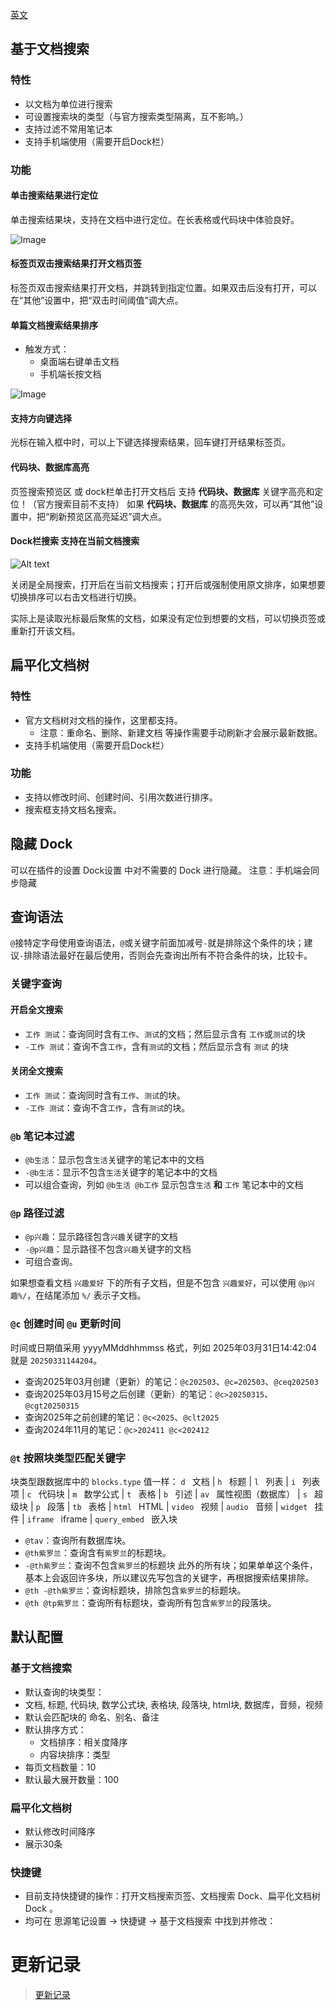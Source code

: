 [英文](README.md)


## 基于文档搜索
### 特性
* 以文档为单位进行搜索
* 可设置搜索块的类型（与官方搜索类型隔离，互不影响。）
* 支持过滤不常用笔记本
* 支持手机端使用（需要开启Dock栏）


### 功能

#### 单击搜索结果进行定位
单击搜索结果块，支持在文档中进行定位。在长表格或代码块中体验良好。

![Image](https://github.com/Misuzu2027/syplugin-document-search/blob/main/src/assets/imgs/click-result-positioning.gif?raw=true)

#### 标签页双击搜索结果打开文档页签
标签页双击搜索结果打开文档，并跳转到指定位置。如果双击后没有打开，可以在“其他”设置中，把“双击时间阈值”调大点。


#### 单篇文档搜索结果排序
* 触发方式：
  * 桌面端右键单击文档
  * 手机端长按文档

![Image](https://github.com/Misuzu2027/syplugin-document-search/blob/main/src/assets/imgs/sorting-menu.png?raw=true)


#### 支持方向键选择
光标在输入框中时，可以上下键选择搜索结果，回车键打开结果标签页。


#### 代码块、数据库高亮
页签搜索预览区 或 dock栏单击打开文档后 支持 **代码块、数据库** 关键字高亮和定位！（官方搜索目前不支持）
如果  **代码块、数据库** 的高亮失效，可以再“其他”设置中，把“刷新预览区高亮延迟”调大点。


#### Dock栏搜索 支持在当前文档搜索
![Alt text](https://github.com/Misuzu2027/syplugin-document-search/blob/main/src/assets/imgs/search-in-document.png?raw=true)

关闭是全局搜索，打开后在当前文档搜索；打开后或强制使用原文排序，如果想要切换排序可以右击文档进行切换。

实际上是读取光标最后聚焦的文档，如果没有定位到想要的文档，可以切换页签或重新打开该文档。


## 扁平化文档树
### 特性
* 官方文档树对文档的操作，这里都支持。
  * 注意：重命名、删除、新建文档 等操作需要手动刷新才会展示最新数据。
* 支持手机端使用（需要开启Dock栏）
### 功能
* 支持以修改时间、创建时间、引用次数进行排序。
* 搜索框支持文档名搜索。

## 隐藏 Dock
可以在插件的设置 Dock设置 中对不需要的 Dock 进行隐藏。
注意：手机端会同步隐藏


## 查询语法
`@`接特定字母使用查询语法，`@`或关键字前面加减号`-`就是排除这个条件的块；建议`-`排除语法最好在最后使用，否则会先查询出所有不符合条件的块，比较卡。

### 关键字查询

#### 开启全文搜索
* `工作 测试`：查询同时含有`工作`、`测试`的文档；然后显示含有 `工作`或`测试`的块
* `-工作 测试`：查询不含`工作`，含有`测试`的文档；然后显示含有 `测试` 的块

#### 关闭全文搜索
* `工作 测试`：查询同时含有`工作`、`测试`的块。
* `-工作 测试`：查询不含`工作`，含有`测试`的块。

### `@b` 笔记本过滤
* `@b生活`：显示包含`生活`关键字的笔记本中的文档
* `-@b生活`：显示不包含`生活`关键字的笔记本中的文档
* 可以组合查询，列如 `@b生活 @b工作` 显示包含`生活` **和** `工作` 笔记本中的文档

### `@p` 路径过滤
* `@p兴趣`：显示路径包含`兴趣`关键字的文档
* `-@p兴趣`：显示路径不包含`兴趣`关键字的文档
* 可组合查询。

如果想查看文档 `兴趣爱好` 下的所有子文档，但是不包含 `兴趣爱好`，可以使用 `@p兴趣%/`，在结尾添加 `%/` 表示子文档。

### `@c` 创建时间 `@u` 更新时间
时间或日期值采用 yyyyMMddhhmmss 格式，列如 2025年03月31日14:42:04 就是 `20250331144204`。

* 查询2025年03月创建（更新）的笔记：`@c202503`、`@c=202503`、`@ceq202503`
* 查询2025年03月15号之后创建（更新）的笔记：`@c>20250315`、`@cgt20250315`
* 查询2025年之前创建的笔记：`@c<2025`、`@clt2025`
* 查询2024年11月的笔记：`@c>202411 @c<202412`

### `@t` 按照块类型匹配关键字
块类型跟数据库中的 `blocks.type` 值一样： `d ` 文档 |  `h ` 标题 |  `l ` 列表 |  `i ` 列表项 |  `c ` 代码块 |  `m ` 数学公式 |  `t ` 表格 |  `b ` 引述 |  `av ` 属性视图（数据库） |  `s ` 超级块 |  `p ` 段落 |  `tb ` 表格 |  `html ` HTML |  `video ` 视频 |  `audio ` 音频 |  `widget ` 挂件 |  `iframe ` iframe |  `query_embed ` 嵌入块 

* `@tav`：查询所有数据库块。
* `@th紫罗兰`：查询含有`紫罗兰`的标题块。
* `-@th紫罗兰`：查询不包含`紫罗兰`的标题块 此外的所有块；如果单单这个条件，基本上会返回许多块，所以建议先写包含的关键字，再根据搜索结果排除。
* `@th -@th紫罗兰`：查询标题块，排除包含`紫罗兰`的标题块。
* `@th @tp紫罗兰`：查询所有标题块，查询所有包含`紫罗兰`的段落块。



## 默认配置

### 基于文档搜索

*  默认查询的块类型：
  * 文档, 标题, 代码块, 数学公式块, 表格块, 段落块, html块, 数据库，音频，视频
* 默认会匹配块的 命名、别名、备注
* 默认排序方式：
  * 文档排序：相关度降序
  * 内容块排序：类型
* 每页文档数量：10
* 默认最大展开数量：100


### 扁平化文档树

* 默认修改时间降序
* 展示30条


### 快捷键

* 目前支持快捷键的操作：打开文档搜索页签、文档搜索 Dock、扁平化文档树 Dock 。
* 均可在 思源笔记设置 -> 快捷键 -> 基于文档搜索 中找到并修改：

# 更新记录
> [更新记录](./CHANGELOG_zh_CN.md)